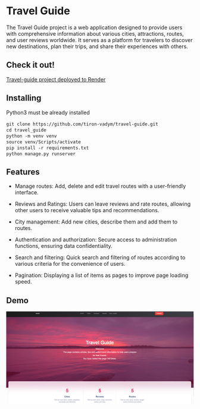 # Travel Guide

The Travel Guide project is a web application designed to provide users with comprehensive information about various cities, attractions, routes, and user reviews worldwide. It serves as a platform for travelers to discover new destinations, plan their trips, and share their experiences with others.

## Check it out!

[Travel-guide project deployed to Render](https://travel-guide.render.com/)

## Installing

Python3 must be already installed

```shell
git clone https://github.com/tiron-vadym/travel-guide.git
cd travel_guide
python -m venv venv
source venv/Scripts/activate
pip install -r requirements.txt
python manage.py runserver
```

## Features

* Manage routes: Add, delete and edit travel routes with a user-friendly interface.

* Reviews and Ratings: Users can leave reviews and rate routes, allowing other users to receive valuable tips and recommendations.

* City management: Add new cities, describe them and add them to routes.

* Authentication and authorization: Secure access to administration functions, ensuring data confidentiality.

* Search and filtering: Quick search and filtering of routes according to various criteria for the convenience of users.

* Pagination: Displaying a list of items as pages to improve page loading speed.


## Demo
![img.png](img.png)
